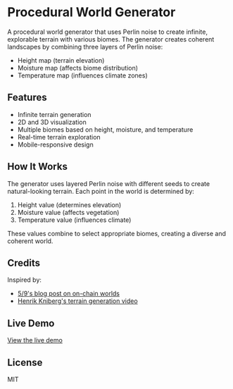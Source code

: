 # Procedural World Generator

A procedural world generator that uses Perlin noise to create infinite, explorable terrain with various biomes. The generator creates coherent landscapes by combining three layers of Perlin noise:

- Height map (terrain elevation)
- Moisture map (affects biome distribution)
- Temperature map (influences climate zones)

## Features

- Infinite terrain generation
- 2D and 3D visualization
- Multiple biomes based on height, moisture, and temperature
- Real-time terrain exploration
- Mobile-responsive design

## How It Works

The generator uses layered Perlin noise with different seeds to create natural-looking terrain. Each point in the world is determined by:
1. Height value (determines elevation)
2. Moisture value (affects vegetation)
3. Temperature value (influences climate)

These values combine to select appropriate biomes, creating a diverse and coherent world.

## Credits

Inspired by:
- [5/9's blog post on on-chain worlds](https://www.fiveoutofnine.com/blog/on-chain-worlds-with-terrain-generation)
- [Henrik Kniberg's terrain generation video](https://www.youtube.com/watch?v=CSa5O6knuwI)

## Live Demo

[View the live demo](https://perlin-noise-world-gen.vercel.app)

## License

MIT

